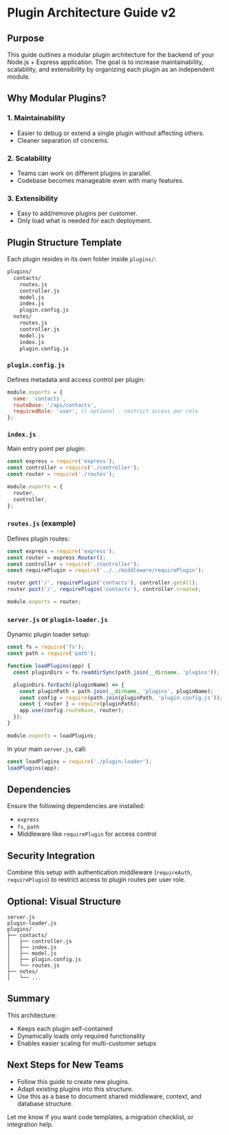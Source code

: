 # Plugin Architecture Guide v2

## Purpose

This guide outlines a modular plugin architecture for the backend of your Node.js + Express application. The goal is to increase maintainability, scalability, and extensibility by organizing each plugin as an independent module.

## Why Modular Plugins?

### 1. Maintainability

* Easier to debug or extend a single plugin without affecting others.
* Cleaner separation of concerns.

### 2. Scalability

* Teams can work on different plugins in parallel.
* Codebase becomes manageable even with many features.

### 3. Extensibility

* Easy to add/remove plugins per customer.
* Only load what is needed for each deployment.

## Plugin Structure Template

Each plugin resides in its own folder inside `plugins/`:

```bash
plugins/
  contacts/
    routes.js
    controller.js
    model.js
    index.js
    plugin.config.js
  notes/
    routes.js
    controller.js
    model.js
    index.js
    plugin.config.js
```

### `plugin.config.js`

Defines metadata and access control per plugin:

```js
module.exports = {
  name: 'contacts',
  routeBase: '/api/contacts',
  requiredRole: 'user', // optional - restrict access per role
};
```

### `index.js`

Main entry point per plugin:

```js
const express = require('express');
const controller = require('./controller');
const router = require('./routes');

module.exports = {
  router,
  controller,
};
```

### `routes.js` (example)

Defines plugin routes:

```js
const express = require('express');
const router = express.Router();
const controller = require('./controller');
const requirePlugin = require('../../middleware/requirePlugin');

router.get('/', requirePlugin('contacts'), controller.getAll);
router.post('/', requirePlugin('contacts'), controller.create);

module.exports = router;
```

### `server.js` or `plugin-loader.js`

Dynamic plugin loader setup:

```js
const fs = require('fs');
const path = require('path');

function loadPlugins(app) {
  const pluginDirs = fs.readdirSync(path.join(__dirname, 'plugins'));

  pluginDirs.forEach((pluginName) => {
    const pluginPath = path.join(__dirname, 'plugins', pluginName);
    const config = require(path.join(pluginPath, 'plugin.config.js'));
    const { router } = require(pluginPath);
    app.use(config.routeBase, router);
  });
}

module.exports = loadPlugins;
```

In your main `server.js`, call:

```js
const loadPlugins = require('./plugin-loader');
loadPlugins(app);
```

## Dependencies

Ensure the following dependencies are installed:

* `express`
* `fs`, `path`
* Middleware like `requirePlugin` for access control

## Security Integration

Combine this setup with authentication middleware (`requireAuth`, `requirePlugin`) to restrict access to plugin routes per user role.

## Optional: Visual Structure

```text
server.js
plugin-loader.js
plugins/
├── contacts/
│   ├── controller.js
│   ├── index.js
│   ├── model.js
│   ├── plugin.config.js
│   └── routes.js
├── notes/
│   └── ...
```

## Summary

This architecture:

* Keeps each plugin self-contained
* Dynamically loads only required functionality
* Enables easier scaling for multi-customer setups

## Next Steps for New Teams

* Follow this guide to create new plugins.
* Adapt existing plugins into this structure.
* Use this as a base to document shared middleware, context, and database structure.

Let me know if you want code templates, a migration checklist, or integration help.
